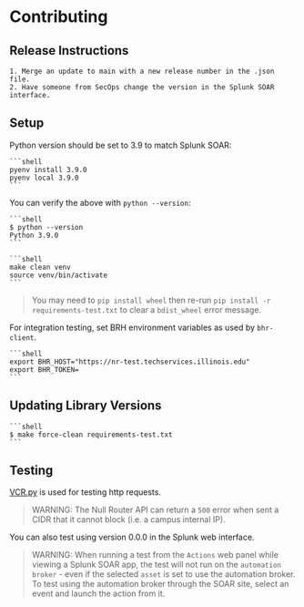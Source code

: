 # Contributing

## Release Instructions

    1. Merge an update to main with a new release number in the .json file. 
    2. Have someone from SecOps change the version in the Splunk SOAR interface.

## Setup

Python version should be set to 3.9 to match Splunk SOAR:

    ```shell
    pyenv install 3.9.0
    pyenv local 3.9.0
    ```

You can verify the above with `python --version`:

    ```shell
    $ python --version
    Python 3.9.0
    ```

    ```shell
    make clean venv
    source venv/bin/activate
    ```

> You may need to `pip install wheel` then re-run
> `pip install -r requirements-test.txt` to clear a `bdist_wheel` error message.

For integration testing, set BRH environment variables as used by `bhr-client`.

    ```shell
    export BHR_HOST="https://nr-test.techservices.illinois.edu"
    export BHR_TOKEN=
    ```

## Updating Library Versions

    ```shell
    $ make force-clean requirements-test.txt
    ```

## Testing

[VCR.py][48] is used for testing http requests.

[48]: https://vcrpy.readthedocs.io/en/latest/

> WARNING: The Null Router API can return a `500` error when sent a CIDR that it cannot block (i.e. a campus internal IP).

You can also test using version 0.0.0 in the Splunk web interface.

> WARNING: When running a test from the `Actions` web panel while viewing
> a Splunk SOAR app, the test will not run on the `automation broker` -
> even if the selected `asset` is set to use the automation broker.
> To test using the automation broker through the SOAR site, select an event and launch the action from it.
